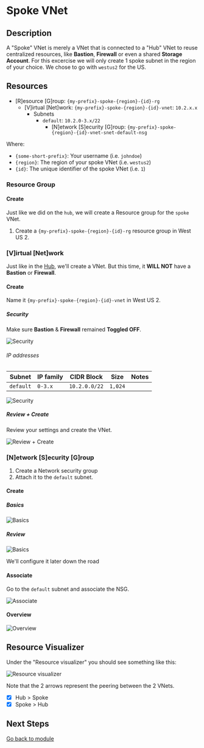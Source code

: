 # Spoke VNet

## Description

A "Spoke" VNet is merely a VNet that is connected to a "Hub" VNet to reuse centralized resources, like **Bastion**, **Firewall** or even a shared **Storage Account**.
For this excercise we will only create 1 spoke subnet in the region of your choice. We chose to go with `westus2` for the US.

## Resources

- [R]esource [G]roup: `{my-prefix}-spoke-{region}-{id}-rg`
  - [V]irtual [Net]work: `{my-prefix}-spoke-{region}-{id}-vnet`: `10.2.x.x`
    - Subnets
      - `default`: `10.2.0-3.x/22`
        - [N]etwork [S]ecurity [G]roup: `{my-prefix}-spoke-{region}-{id}-vnet-snet-default-nsg`

Where:

- `{some-short-prefix}`: Your username (i.e. `johndoe`)
- `{region}`: The region of your spoke VNet (i.e. `westus2`)
- `{id}`: The unique identifier of the spoke VNet (i.e. `1`)

### Resource Group

#### Create

Just like we did on the `hub`, we will create a Resource group for the `spoke` VNet.

1. Create a `{my-prefix}-spoke-{region}-{id}-rg` resource group in West US 2.

### [V]irtual [Net]work

Just like in the [Hub](./hub.md), we'll create a VNet. But this time, it **WILL NOT** have a **Bastion** or **Firewall**.

#### Create

Name it `{my-prefix}-spoke-{region}-{id}-vnet` in West US 2.

##### Security

Make sure **Bastion** & **Firewall** remained **Toggled OFF**.

![Security](../../../assets/img/azure/solution/vnets/spoke/vnet/create/security.png)

###### IP addresses

| Subnet    | IP family | CIDR Block    | Size    | Notes |
| --------- | --------- | ------------- | ------- | ----- |
| `default` | `0-3.x`   | `10.2.0.0/22` | `1,024` |       |

![Security](../../../assets/img/azure/solution/vnets/spoke/vnet/create/ip/after.png)

##### Review + Create

Review your settings and create the VNet.

![Review + Create](../../../assets/img/azure/solution/vnets/spoke/vnet/create/review.png)

### [N]etwork [S]ecurity [G]roup

1. Create a Network security group
1. Attach it to the `default` subnet.

#### Create

##### Basics

![Basics](../../../assets/img/azure/solution/vnets/spoke/vnet/snets/default/nsg/create/basics.png)

##### Review

![Basics](../../../assets/img/azure/solution/vnets/spoke/vnet/snets/default/nsg/create/review.png)

We'll configure it later down the road

#### Associate

Go to the `default` subnet and associate the NSG.

![Associate](../../../assets/img/azure/solution/vnets/spoke/vnet/snets/default/nsg/associate.png)

#### Overview

![Overview](../../../assets/img/azure/solution/vnets/spoke/vnet/snets/default/nsg/overview/01.png)

## Resource Visualizer

Under the "Resource visualizer" you should see something like this:

![Resource visualizer](../../../assets/img/azure/solution/vnets/spoke/vnet/resources/01.png)

Note that the 2 arrows represent the peering between the 2 VNets.

- [x] Hub > Spoke
- [x] Spoke > Hub

## Next Steps

[Go back to module](./README.md)
